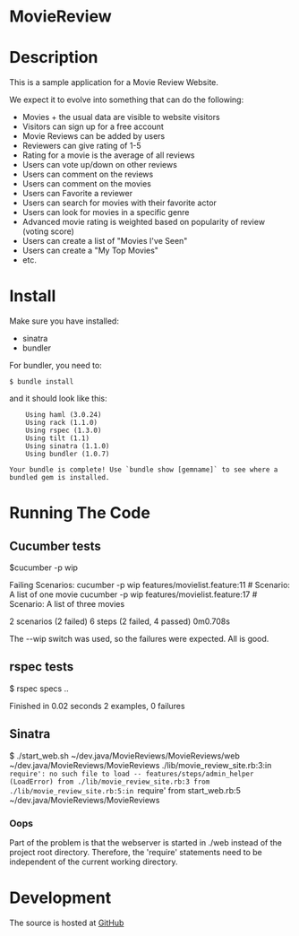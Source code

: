 # MovieReview

# Description

This is a sample application for a Movie Review Website.

We expect it to evolve into something that can do the following:

 * Movies + the usual data are visible to website visitors
 * Visitors can sign up for a free account
 * Movie Reviews can be added by users
 * Reviewers can give rating of 1-5
 * Rating for a movie is the average of all reviews
 * Users can vote up/down on other reviews
 * Users can comment on the reviews
 * Users can comment on the movies
 * Users can Favorite a reviewer
 * Users can search for movies with their favorite actor
 * Users can look for movies in a specific genre
 * Advanced movie rating is weighted based on popularity of review (voting score)
 * Users can create a list of "Movies I've Seen"
 * Users can create a "My Top Movies"
 * etc.

# Install

Make sure you have installed:

* sinatra
* bundler

For bundler, you need to:

`$ bundle install`

and it should look like this:

<pre><code>    Using haml (3.0.24)
    Using rack (1.1.0) 
    Using rspec (1.3.0) 
    Using tilt (1.1) 
    Using sinatra (1.1.0) 
    Using bundler (1.0.7) 
</code></pre>
    Your bundle is complete! Use `bundle show [gemname]` to see where a bundled gem is installed.

# Running The Code

## Cucumber tests
$cucumber -p wip

Failing Scenarios:
cucumber -p wip features/movielist.feature:11 # Scenario: A list of one movie
cucumber -p wip features/movielist.feature:17 # Scenario: A list of three movies

2 scenarios (2 failed)
6 steps (2 failed, 4 passed)
0m0.708s

The --wip switch was used, so the failures were expected. All is good.

## rspec tests
$ rspec specs
..

Finished in 0.02 seconds
2 examples, 0 failures

## Sinatra
$ ./start_web.sh 
~/dev.java/MovieReviews/MovieReviews/web ~/dev.java/MovieReviews/MovieReviews
./lib/movie_review_site.rb:3:in `require': no such file to load -- features/steps/admin_helper (LoadError)
	from ./lib/movie_review_site.rb:3
	from ./lib/movie_review_site.rb:5:in `require'
	from start_web.rb:5
~/dev.java/MovieReviews/MovieReviews

### Oops
Part of the problem is that the webserver is started in ./web instead of the project root directory.
Therefore, the 'require' statements need to be independent of the current working directory.


# Development

The source is hosted at [GitHub](https://github.com/gdinwiddie/MovieReviewsPlayground)
